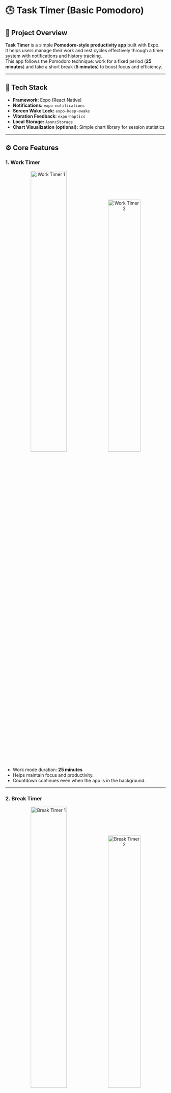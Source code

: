 # 🕒 Task Timer (Basic Pomodoro)


## 📖 Project Overview
**Task Timer** is a simple **Pomodoro-style productivity app** built with Expo.  
It helps users manage their work and rest cycles effectively through a timer system with notifications and history tracking.  
This app follows the Pomodoro technique: work for a fixed period (**25 minutes**) and take a short break (**5 minutes**) to boost focus and efficiency.

---

## 🧰 Tech Stack
- **Framework:** Expo (React Native)
- **Notifications:** `expo-notifications`
- **Screen Wake Lock:** `expo-keep-awake`
- **Vibration Feedback:** `expo-haptics`
- **Local Storage:** `AsyncStorage`
- **Chart Visualization (optional):** Simple chart library for session statistics

---

## ⚙️ Core Features

### 1. Work Timer
<p align="center">
  <img src="/img/work1.png" alt="Work Timer 1" width="47.5%" />
  <img src="/img/work2.png" alt="Work Timer 2" width="45%" />
</p>

- Work mode duration: **25 minutes**
- Helps maintain focus and productivity.
- Countdown continues even when the app is in the background.

---

### 2. Break Timer
<p align="center">
  <img src="/img/work1.png" alt="Break Timer 1" width="47.5%" />
  <img src="/img/work2.png" alt="Break Timer 2" width="45%" />
</p>

- Break mode duration: **5 minutes**
- Encourages relaxation and recovery after each work session.
- Automatically switches back to work mode when finished.

---

### 3. Notifications
![Notification Example](/img/Notifications.png)
- Sends notifications when a work or break session ends.
- Optionally includes haptic feedback for a better user experience.

---

### 4. Session History
![History Screen](/img/DailySessionChart.png)
- Saves completed sessions locally using **AsyncStorage**.
- Displays previous work/break sessions for daily tracking.

---

## 🚀 Extended Features

### ⏱ Custom Timer Settings
![Custom Timer Screen](/img/custom.png)
- Allows users to customize work and break durations to fit personal preferences.

---

### 📊 Daily Session Chart
![Chart Screen](/img/DailySessionChart.png)
- Visualizes the number of sessions completed per day.
- Helps track productivity trends over time.

---

## ▶️ Run the App
To start the app on Android, use the following command:
```bash
npx expo start --android
